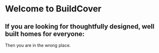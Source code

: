 # Welcome to BuildCover

## If you are looking for thoughtfully designed, well built homes for everyone:

Then you are in the wrong place. 

